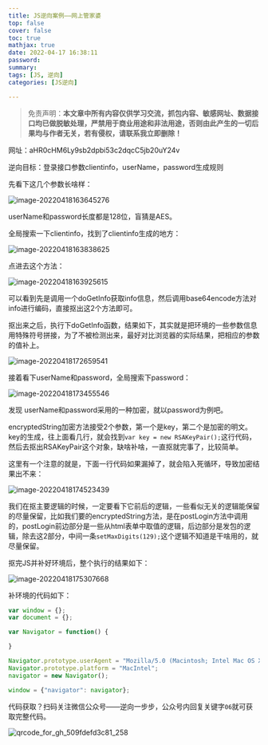 ```yaml
---
title: JS逆向案例——网上管家婆
top: false
cover: false
toc: true
mathjax: true
date: 2022-04-17 16:38:11
password:
summary:
tags: [JS, 逆向]
categories: [JS逆向]

---
```


> 免责声明：**本文章中所有内容仅供学习交流，抓包内容、敏感网址、数据接口均已做脱敏处理，严禁用于商业用途和非法用途，否则由此产生的一切后果均与作者无关，若有侵权，请联系我立即删除！**



网址：aHR0cHM6Ly9sb2dpbi53c2dqcC5jb20uY24v

逆向目标：登录接口参数clientinfo，userName，password生成规则



先看下这几个参数长啥样：

![image-20220418163645276](https://img.heshipeng.com/202204181636387.png?watermark/2/text/5YWz5rOo5b6u5L-h5YWs5LyX5Y-377ya6YCG5ZCR5LiA5q2l5q2l/font/5a6L5L2T/fontsize/300)



userName和password长度都是128位，盲猜是AES。



全局搜索一下clientinfo，找到了clientinfo生成的地方：

![image-20220418163838625](https://img.heshipeng.com/202204181638700.png?watermark/2/text/5YWz5rOo5b6u5L-h5YWs5LyX5Y-377ya6YCG5ZCR5LiA5q2l5q2l/font/5a6L5L2T/fontsize/300)



点进去这个方法：

![image-20220418163925615](https://img.heshipeng.com/202204181639679.png?watermark/2/text/5YWz5rOo5b6u5L-h5YWs5LyX5Y-377ya6YCG5ZCR5LiA5q2l5q2l/font/5a6L5L2T/fontsize/300)



可以看到先是调用一个doGetInfo获取info信息，然后调用base64encode方法对info进行编码，直接抠出这2个方法即可。



抠出来之后，执行下doGetInfo函数，结果如下，其实就是把环境的一些参数信息用特殊符号拼接，为了不被检测出来，最好对比浏览器的实际结果，把相应的参数的值补上。

![image-20220418172659541](https://img.heshipeng.com/202204181726654.png?watermark/2/text/5YWz5rOo5b6u5L-h5YWs5LyX5Y-377ya6YCG5ZCR5LiA5q2l5q2l/font/5a6L5L2T/fontsize/300)



接着看下userName和password，全局搜索下password：

![image-20220418173455546](https://img.heshipeng.com/202204181734700.png?watermark/2/text/5YWz5rOo5b6u5L-h5YWs5LyX5Y-377ya6YCG5ZCR5LiA5q2l5q2l/font/5a6L5L2T/fontsize/300)

发现 userName和password采用的一种加密，就以password为例吧。



encryptedString加密方法接受2个参数，第一个是key，第二个是加密的明文。key的生成，往上面看几行，就会找到`var key = new RSAKeyPair();`这行代码，然后去抠出RSAKeyPair这个对象，缺啥补啥，一直抠就完事了，比较简单。



这里有一个注意的就是，下面一行代码如果漏掉了，就会陷入死循环，导致加密结果出不来：

![image-20220418174523439](https://img.heshipeng.com/202204181745538.png?watermark/2/text/5YWz5rOo5b6u5L-h5YWs5LyX5Y-377ya6YCG5ZCR5LiA5q2l5q2l/font/5a6L5L2T/fontsize/300)



我们在抠主要逻辑的时候，一定要看下它前后的逻辑，一些看似无关的逻辑能保留的尽量保留，比如我们要的encryptedString方法，是在postLogin方法中调用的，postLogin前边部分是一些从html表单中取值的逻辑，后边部分是发包的逻辑，除去这2部分，中间一条`setMaxDigits(129);`这个逻辑不知道是干啥用的，就尽量保留。



抠完JS并补好环境后，整个执行的结果如下：

![image-20220418175307668](https://img.heshipeng.com/202204181753715.png?watermark/2/text/5YWz5rOo5b6u5L-h5YWs5LyX5Y-377ya6YCG5ZCR5LiA5q2l5q2l/font/5a6L5L2T/fontsize/300)



补环境的代码如下：

```js
var window = {};
var document = {};

var Navigator = function() {

}

Navigator.prototype.userAgent = "Mozilla/5.0 (Macintosh; Intel Mac OS X 10_15_7) AppleWebKit/537.36 (KHTML, like Gecko) Chrome/100.0.4896.88 Safari/537.36";
Navigator.prototype.platform = "MacIntel";
navigator = new Navigator();

window = {"navigator": navigator};
```



代码获取？扫码关注微信公众号——逆向一步步，公众号内回复关键字`06`就可获取完整代码。

![qrcode_for_gh_509fdefd3c81_258](https://img.heshipeng.com/202204181756282.jpg)
